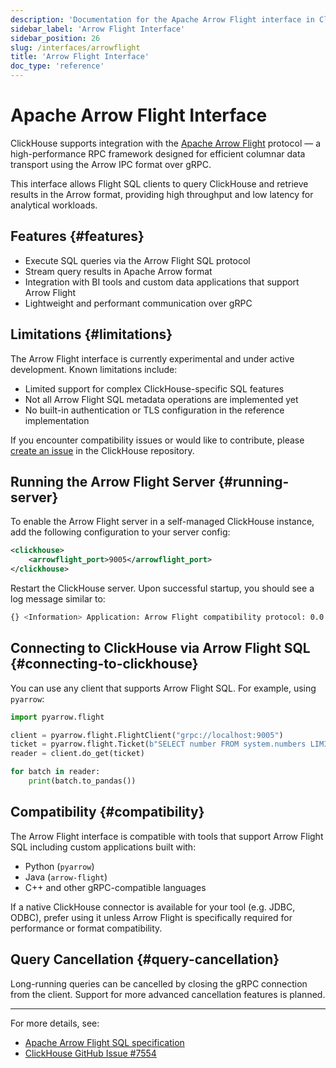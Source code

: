 ```yaml
---
description: 'Documentation for the Apache Arrow Flight interface in ClickHouse, allowing Flight SQL clients to connect to ClickHouse'
sidebar_label: 'Arrow Flight Interface'
sidebar_position: 26
slug: /interfaces/arrowflight
title: 'Arrow Flight Interface'
doc_type: 'reference'
---
```


# Apache Arrow Flight Interface

ClickHouse supports integration with the [Apache Arrow Flight](https://arrow.apache.org/docs/format/Flight.html) protocol — a high-performance RPC framework designed for efficient columnar data transport using the Arrow IPC format over gRPC.

This interface allows Flight SQL clients to query ClickHouse and retrieve results in the Arrow format, providing high throughput and low latency for analytical workloads.

## Features {#features}

* Execute SQL queries via the Arrow Flight SQL protocol
* Stream query results in Apache Arrow format
* Integration with BI tools and custom data applications that support Arrow Flight
* Lightweight and performant communication over gRPC

## Limitations {#limitations}

The Arrow Flight interface is currently experimental and under active development. Known limitations include:

* Limited support for complex ClickHouse-specific SQL features
* Not all Arrow Flight SQL metadata operations are implemented yet
* No built-in authentication or TLS configuration in the reference implementation

If you encounter compatibility issues or would like to contribute, please [create an issue](https://github.com/ClickHouse/ClickHouse/issues) in the ClickHouse repository.

## Running the Arrow Flight Server {#running-server}

To enable the Arrow Flight server in a self-managed ClickHouse instance, add the following configuration to your server config:

```xml
<clickhouse>
    <arrowflight_port>9005</arrowflight_port>
</clickhouse>
```

Restart the ClickHouse server. Upon successful startup, you should see a log message similar to:

```bash
{} <Information> Application: Arrow Flight compatibility protocol: 0.0.0.0:9005
```

## Connecting to ClickHouse via Arrow Flight SQL {#connecting-to-clickhouse}

You can use any client that supports Arrow Flight SQL. For example, using `pyarrow`:

```python
import pyarrow.flight

client = pyarrow.flight.FlightClient("grpc://localhost:9005")
ticket = pyarrow.flight.Ticket(b"SELECT number FROM system.numbers LIMIT 10")
reader = client.do_get(ticket)

for batch in reader:
    print(batch.to_pandas())
```

## Compatibility {#compatibility}

The Arrow Flight interface is compatible with tools that support Arrow Flight SQL including custom applications built with:

* Python (`pyarrow`)
* Java (`arrow-flight`)
* C++ and other gRPC-compatible languages

If a native ClickHouse connector is available for your tool (e.g. JDBC, ODBC), prefer using it unless Arrow Flight is specifically required for performance or format compatibility.

## Query Cancellation {#query-cancellation}

Long-running queries can be cancelled by closing the gRPC connection from the client. Support for more advanced cancellation features is planned.

---

For more details, see:

* [Apache Arrow Flight SQL specification](https://arrow.apache.org/docs/format/FlightSql.html)
* [ClickHouse GitHub Issue #7554](https://github.com/ClickHouse/ClickHouse/issues/7554)
